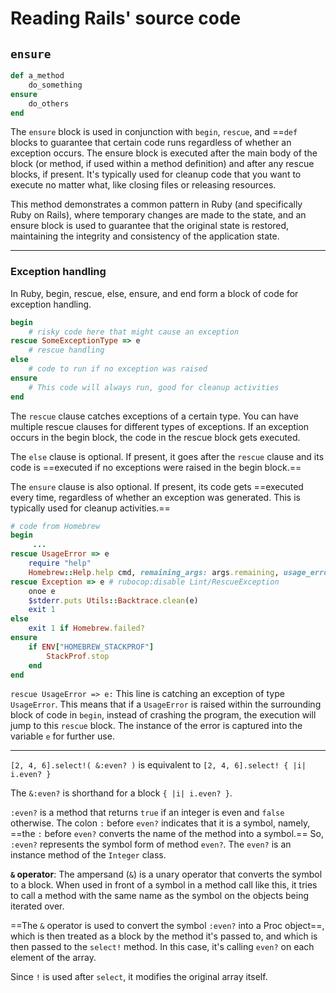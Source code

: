 # Reading Rails' source code



## `ensure`

```ruby
def a_method
    do_something
ensure
    do_others
end
```

The `ensure` block is used in conjunction with `begin`, `rescue`, and ==`def`</mark> blocks to guarantee that certain code runs regardless of whether an exception occurs. The ensure block is executed after the main body of the block (or method, if used within a method definition) and after any rescue blocks, if present. It's typically used for cleanup code that you want to execute no matter what, like closing files or releasing resources.

This method demonstrates a common pattern in Ruby (and specifically Ruby on Rails), where temporary changes are made to the state, and an ensure block is used to guarantee that the original state is restored, maintaining the integrity and consistency of the application state.



****

### Exception handling

In Ruby, begin, rescue, else, ensure, and end form a block of code for exception handling. 

```ruby
begin
	# risky code here that might cause an exception
rescue SomeExceptionType => e
	# rescue handling
else
	# code to run if no exception was raised
ensure
	# This code will always run, good for cleanup activities
end
```

The `rescue` clause catches exceptions of a certain type. You can have multiple rescue clauses for different types of exceptions. If an exception occurs in the begin block, the code in the rescue block gets executed.

The `else` clause is optional. If present, it goes after the `rescue` clause and its code is ==executed if no exceptions were raised in the begin block.==

The `ensure` clause is also optional. If present, its code gets ==executed every time, regardless of whether an exception was generated. This is typically used for cleanup activities.==

```ruby
# code from Homebrew
begin
     ...
rescue UsageError => e
	require "help"
	Homebrew::Help.help cmd, remaining_args: args.remaining, usage_error: e.message
rescue Exception => e # rubocop:disable Lint/RescueException
	onoe e
	$stderr.puts Utils::Backtrace.clean(e)
	exit 1
else
	exit 1 if Homebrew.failed?
ensure
	if ENV["HOMEBREW_STACKPROF"]
		StackProf.stop
	end
end
```

`rescue UsageError => e:` This line is catching an exception of type `UsageError`. This means that if a `UsageError` is raised within the surrounding block of code in `begin`, instead of crashing the program, the execution will jump to this `rescue` block. The instance of the error is captured into the variable `e` for further use.

****



`[2, 4, 6].select!( &:even? )` is equivalent to `[2, 4, 6].select! { |i| i.even? }`

The `&:even?` is shorthand for a block `{ |i| i.even? }`.

`:even?` is a method that returns `true` if an integer is even and `false` otherwise. The colon `:` before `even?` indicates that it is a symbol, namely, ==the `:` before `even?` converts the name of the method into a symbol.== So, `:even?` represents the symbol form of method `even?`. The `even?` is an instance method of the `Integer` class.

**`&` operator**: The ampersand (`&`) is a unary operator that converts the symbol to a block. When used in front of a symbol in a method call like this, it tries to call a method with the same name as the symbol on the objects being iterated over. 

==The `&` operator is used to convert the symbol `:even?` into a Proc object==, which is then treated as a block by the method it's passed to, and which is then passed to the `select!` method. In this case, it's calling `even?` on each element of the array.

Since `!` is used after `select`, it modifies the original array itself.


